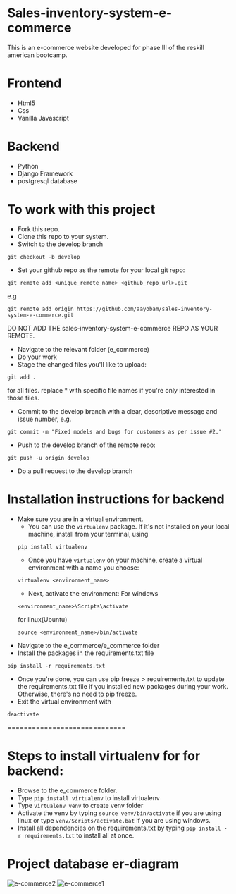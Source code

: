 # Sales-inventory-system-e-commerce
This is an e-commerce website developed for phase III of the reskill american bootcamp.
# Frontend
* Html5
* Css
* Vanilla Javascript
# Backend
* Python
* Django Framework
* postgresql database
# To work with this project
* Fork this repo.
* Clone this repo to your system.
* Switch to the develop branch
```
git checkout -b develop
```
* Set your github repo as the remote for your local git repo:
```
git remote add <unique_remote_name> <github_repo_url>.git
```
e.g
```
git remote add origin https://github.com/aayobam/sales-inventory-system-e-commerce.git
```
DO NOT ADD THE sales-inventory-system-e-commerce REPO AS YOUR REMOTE.
* Navigate to the relevant folder (e_commerce)
* Do your work
* Stage the changed files you'll like to upload:
```
git add .
```
for all files. replace * with specific file names if you're only interested in those files.
* Commit to the develop branch with a clear, descriptive message and issue number, e.g.
```
git commit -m "Fixed models and bugs for customers as per issue #2."
```
* Push to the develop branch of the remote repo:
```
git push -u origin develop
```
* Do a pull request to the develop branch
# Installation instructions for backend
* Make sure you are in a virtual environment.
  - You can use the `virtualenv` package. If it's not installed on your local machine, install from your terminal, using
  ```
  pip install virtualenv
  ```
  - Once you have `virtualenv` on your machine, create a virtual environment with a name you choose:
  ```
  virtualenv <environment_name>
  ```
  - Next, activate the environment:
  For windows
  ```
  <environment_name>\Scripts\activate
  ```
  for linux(Ubuntu)
  ```
  source <environment_name>/bin/activate
  ```
* Navigate to the e_commerce/e_commerce folder
* Install the packages in the requirements.txt file
```
pip install -r requirements.txt
```
* Once you're done, you can use pip freeze > requirements.txt to update the requirements.txt file if you installed new packages during your work. Otherwise, there's no need to pip freeze.
* Exit the virtual environment with
```
deactivate
```
=============================
# Steps to install virtualenv for for backend:
* Browse to the e_commerce folder.
* Type `pip install virtualenv` to install virtualenv
* Type `virtualenv venv` to create venv folder
* Activate the venv by typing `source venv/bin/activate` if you are using linux or type `venv/Scripts/activate.bat` if you are using windows.
* Install all dependencies on the requirements.txt by typing `pip install -r requirements.txt` to install all at once.

# Project database er-diagram
![e-commerce2](https://user-images.githubusercontent.com/26323606/133960789-28745672-1a07-4184-ba8a-02b172f09f29.png)
![e-commerce1](https://user-images.githubusercontent.com/26323606/133960791-99ea3253-be87-4a06-9848-9f89e0130d2f.png)
